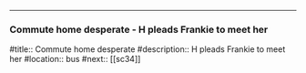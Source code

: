 ---
### Commute home desperate - H pleads Frankie to meet her

#title:: Commute home desperate
#description:: H pleads Frankie to meet her
#location:: bus
#next:: [[sc34]]


